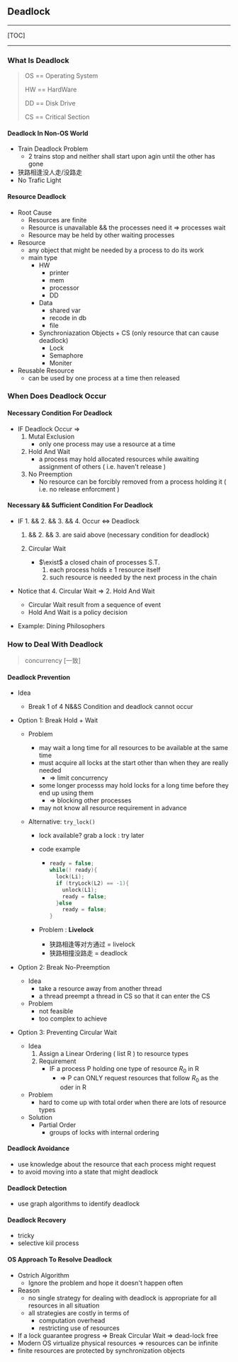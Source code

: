 ## Deadlock

***

[TOC]

***

### What Is Deadlock

> OS == Operating System
>
> HW == HardWare
>
> DD == Disk Drive
>
> CS == Critical Section

#### Deadlock In Non-OS World

* Train Deadlock Problem
  * 2 trains stop and neither shall start upon agin until the other has gone
* 狭路相逢没人走/没路走
* No Trafic Light

#### Resource Deadlock

* Root Cause
  * Resources are finite
  *  Resource is unavailable \&\&  the processes need it $\Rightarrow$ processes wait  
  * Resource may be held by other waiting processes
* Resource
  * any object that might be needed by a process to do its work
  * main type
    * HW
      * printer
      * mem
      * processor
      * DD
    * Data
      * shared var
      * recode in db
      * file
    * Synchroniazation Objects + CS (only resource that can cause deadlock)
      * Lock
      * Semaphore
      * Moniter
* Reusable Resource
  * can be used by one process at a time then released

### When Does Deadlock Occur

#### Necessary Condition For Deadlock

* IF Deadlock Occur $\Rightarrow$
  1. Mutal Exclusion
     * only one process may use a resource at a time
  2. Hold And Wait
     * a process may hold allocated resources while awaiting assignment of others ( i.e. haven't release )
  3. No Preemption
     * No resource can be forcibly removed from a process holding it ( i.e. no release enforcment )

#### Necessary \&\& Sufficient Condition For Deadlock

* IF 1. \&\& 2. \&\& 3. \&\& 4. Occur $\iff$  Deadlock

  1. \&\&  2.  \&\&  3. are said above (necessary condition for deadlock)

  4. Circular Wait
     * $\exist$ a closed chain of processes S.T.
       1. each process holds $\ge$ 1 resource itself
       2. such resource is needed by the next process in the chain

* Notice that 4. Circular Wait $\Rightarrow$ 2. Hold And Wait 

  * Circular Wait result from a sequence of event
  * Hold And Wait is a policy decision

* Example: Dining Philosophers



### How to Deal With Deadlock

>concurrency [一致]

#### Deadlock Prevention

* Idea

  * Break 1 of 4 N\&\&S Condition and deadlock cannot occur

* Option 1: Break Hold + Wait

  * Problem

    * may wait a long time for all resources to be available at the same time
    * must acquire all locks at the start other than when they are really needed
      * $\Rightarrow$ limit concurrency
    * some longer processs may hold locks for a long time before they end up using them 
      * $\Rightarrow$ blocking other processes 
    * may not know all resource requirement in advance

  * Alternative: ```try_lock()```

    * lock available? grab a lock : try later

    * code example

      * ``` c
        ready = false;
        while(! ready){
          lock(Li);
          if (tryLock(L2) == -1){
            unlock(L1);
            ready = false;
          }else
            ready = false;
        }
        ```

    * Problem : **Livelock**

      * 狭路相逢等对方通过 = livelock
      * 狭路相撞没路走 = deadlock

* Option 2: Break No-Preemption

  * Idea
    * take a resource away from another thread
    * a thread preempt a thread in CS so that it can enter the CS
  * Problem
    * not feasible
    * too complex to achieve

* Option 3: Preventing Circular Wait

  * Idea
    1. Assign a Linear Ordering ( list R ) to resource types
    2. Requirement
       * IF a process P holding one type of resource $R_0$ in R 
         * $\Rightarrow$ P can ONLY request resources that follow  $R_0$ as the oder in R 
  * Problem
    * hard to come up with total order when there are lots of resource types
  * Solution
    * Partial Order
      * groups of locks with internal ordering

#### Deadlock Avoidance

* use knowledge about the resource that each process might request 
* to avoid moving into a state that might deadlock

#### Deadlock Detection

* use graph algorithms to identify deadlock

#### Deadlock Recovery

* tricky
* selective kiil process

#### OS Approach To Resolve Deadlock

* Ostrich Algorithm
  * Ignore the problem and hope it doesn't happen often
* Reason
  * no single strategy for dealing with deadlock is appropriate for all resources in all situation
  * all strategies are costly in terms of 
    * computation overhead
    * restricting use of resources
* If a lock guarantee progress $\Rightarrow$ Break Circular Wait $\Rightarrow$ dead-lock free
* Modern OS virtualize physical resources $\Rightarrow$ resources can be infinite
* finite resources are protected by synchronization objects

